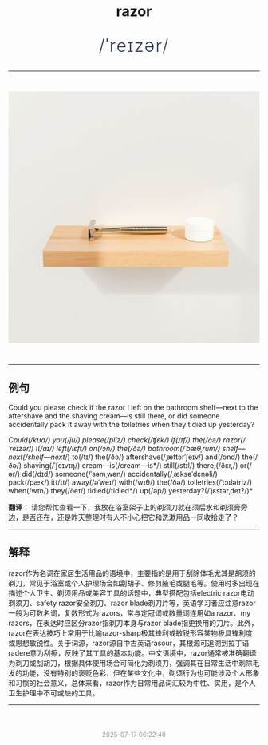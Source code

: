 <div align="center">

# razor

<div style="margin: 30px 0;">
<h1 style="font-size: 2.5em; font-weight: 300; letter-spacing: 2px; margin: 0; color: #2c3e50;">
/ˈreɪzər/
</h1>
</div>

</div>

---

<div align="center" style="margin: 40px 0;">

![razor](images/razor.png)

</div>

---

## 例句

Could you please check if the razor I left on the bathroom shelf—next to the aftershave and the shaving cream—is still there, or did someone accidentally pack it away with the toiletries when they tidied up yesterday?

*Could(/kʊd/) you(/ju/) please(/pliz/) check(/ʧɛk/) if(/ɪf/) the(/ðə/) razor(/ˈreɪzər/) I(/aɪ/) left(/lɛft/) on(/ɔn/) the(/ðə/) bathroom(/ˈbæθˌrum/) shelf—next(/shelf—next*/) to(/tɪ/) the(/ðə/) aftershave(/ˌæftərˈʃeɪv/) and(/ənd/) the(/ðə/) shaving(/ˈʃeɪvɪŋ/) cream—is(/cream—is*/) still(/stɪl/) there,(/ðɛr,/) or(/ər/) did(/dɪd/) someone(/ˈsəmˌwən/) accidentally(/ˌæksəˈdɛnəli/) pack(/pæk/) it(/ɪt/) away(/əˈweɪ/) with(/wɪθ/) the(/ðə/) toiletries(/ˈtɔɪlətriz/) when(/wɪn/) they(/ðeɪ/) tidied(/tidied*/) up(/əp/) yesterday?(/ˈjɛstərˌdeɪ?/)*

**翻译：** 请您帮忙查看一下，我放在浴室架子上的剃须刀就在须后水和剃须膏旁边，是否还在，还是昨天整理时有人不小心把它和洗漱用品一同收拾走了？

---

## 解释

razor作为名词在家居生活用品的语境中，主要指的是用于刮除体毛尤其是胡须的剃刀，常见于浴室或个人护理场合如刮胡子、修剪腋毛或腿毛等。使用时多出现在描述个人卫生、剃须用品或美容工具的话题中，典型搭配包括electric razor电动剃须刀、safety razor安全剃刀、razor blade剃刀片等，英语学习者应注意razor一般为可数名词，复数形式为razors，常与定冠词或数量词连用如a razor、my razors，在表达时应区分razor指剃刀本身与razor blade指更换用的刀片。此外，razor在表达技巧上常用于比喻razor-sharp极其锋利或敏锐形容某物极具锋利度或思想敏锐性。关于词源，razor源自中古英语rasour，其根源可追溯到拉丁语radere意为刮擦，反映了其工具的基本功能。中文语境中，razor通常被准确翻译为剃刀或刮胡刀，根据具体使用场合可简化为剃须刀，强调其在日常生活中剃除毛发的功能，没有特别的褒贬色彩，但在某些文化中，剃须行为也可能涉及个人形象和习惯的社会意义，总体来看，razor作为日常用品词汇较为中性、实用，是个人卫生护理中不可或缺的工具。


---

<div align="center" style="margin-top: 50px;">
<small style="color: #999; font-size: 0.9em;">2025-07-17 06:22:40</small>
</div>
